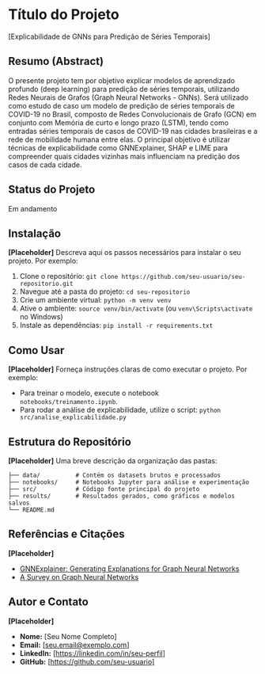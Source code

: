 # Título do Projeto
[Explicabilidade de GNNs para Predição de Séries Temporais]

## Resumo (Abstract)
O presente projeto tem por objetivo explicar modelos de aprendizado profundo (deep learning) para predição de séries temporais, utilizando Redes Neurais de Grafos (Graph Neural Networks - GNNs). Será utilizado como estudo de caso um modelo de predição de séries temporais de COVID-19 no Brasil, composto de Redes Convolucionais de Grafo (GCN) em conjunto com Memória de curto e longo prazo (LSTM), tendo como entradas séries temporais de casos de COVID-19 nas cidades brasileiras e a rede de mobilidade humana entre elas. O principal objetivo é utilizar técnicas de explicabilidade como GNNExplainer, SHAP e LIME para compreender quais cidades vizinhas mais influenciam na predição dos casos de cada cidade.

## Status do Projeto
Em andamento

## Instalação
**[Placeholder]** Descreva aqui os passos necessários para instalar o seu projeto. Por exemplo:
1. Clone o repositório: `git clone https://github.com/seu-usuario/seu-repositorio.git`
2. Navegue até a pasta do projeto: `cd seu-repositorio`
3. Crie um ambiente virtual: `python -m venv venv`
4. Ative o ambiente: `source venv/bin/activate` (ou `venv\Scripts\activate` no Windows)
5. Instale as dependências: `pip install -r requirements.txt`

## Como Usar
**[Placeholder]** Forneça instruções claras de como executar o projeto. Por exemplo:
- Para treinar o modelo, execute o notebook `notebooks/treinamento.ipynb`.
- Para rodar a análise de explicabilidade, utilize o script: `python src/analise_explicabilidade.py`

## Estrutura do Repositório
**[Placeholder]** Uma breve descrição da organização das pastas:
```
├── data/          # Contém os datasets brutos e processados
├── notebooks/     # Notebooks Jupyter para análise e experimentação
├── src/           # Código fonte principal do projeto
├── results/       # Resultados gerados, como gráficos e modelos salvos
└── README.md
```

## Referências e Citações
**[Placeholder]**
- [GNNExplainer: Generating Explanations for Graph Neural Networks](https://arxiv.org/abs/1903.03894)
- [A Survey on Graph Neural Networks](https://arxiv.org/abs/1901.00596)

## Autor e Contato
**[Placeholder]**
- **Nome:** [Seu Nome Completo]
- **Email:** [seu.email@exemplo.com]
- **LinkedIn:** [https://linkedin.com/in/seu-perfil]
- **GitHub:** [https://github.com/seu-usuario]
